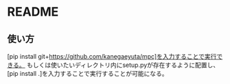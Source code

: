 # README
## 使い方
[pip install git+https://github.com/kanegaeyuta/mpc]を入力することで実行できる。
もしくは使いたいディレクトリ内にsetup.pyが存在するように配置し、[pip install .]を入力することで実行することが可能になる。
